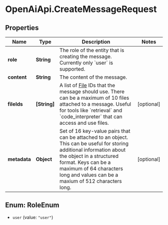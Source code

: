 # OpenAiApi.CreateMessageRequest

## Properties
Name | Type | Description | Notes
------------ | ------------- | ------------- | -------------
**role** | **String** | The role of the entity that is creating the message. Currently only &#x60;user&#x60; is supported. | 
**content** | **String** | The content of the message. | 
**fileIds** | **[String]** | A list of [File](/docs/api-reference/files) IDs that the message should use. There can be a maximum of 10 files attached to a message. Useful for tools like &#x60;retrieval&#x60; and &#x60;code_interpreter&#x60; that can access and use files. | [optional] 
**metadata** | **Object** | Set of 16 key-value pairs that can be attached to an object. This can be useful for storing additional information about the object in a structured format. Keys can be a maximum of 64 characters long and values can be a maxium of 512 characters long.  | [optional] 

<a name="RoleEnum"></a>
## Enum: RoleEnum

* `user` (value: `"user"`)


